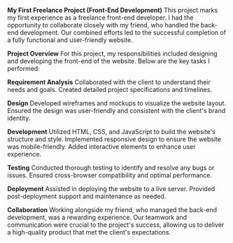 **My First Freelance Project (Front-End Development)**
This project marks my first experience as a freelance front-end developer. I had the opportunity to collaborate closely with my friend, who handled the back-end development. Our combined efforts led to the successful completion of a fully functional and user-friendly website.

**Project Overview**
For this project, my responsibilities included designing and developing the front-end of the website. Below are the key tasks I performed:

**Requirement Analysis**
Collaborated with the client to understand their needs and goals.
Created detailed project specifications and timelines.

**Design**
Developed wireframes and mockups to visualize the website layout.
Ensured the design was user-friendly and consistent with the client's brand identity.

**Development**
Utilized HTML, CSS, and JavaScript to build the website's structure and style.
Implemented responsive design to ensure the website was mobile-friendly.
Added interactive elements to enhance user experience.

**Testing**
Conducted thorough testing to identify and resolve any bugs or issues.
Ensured cross-browser compatibility and optimal performance.

**Deployment**
Assisted in deploying the website to a live server.
Provided post-deployment support and maintenance as needed.

**Collaboration**
Working alongside my friend, who managed the back-end development, was a rewarding experience. Our teamwork and communication were crucial to the project's success, allowing us to deliver a high-quality product that met the client's expectations.
